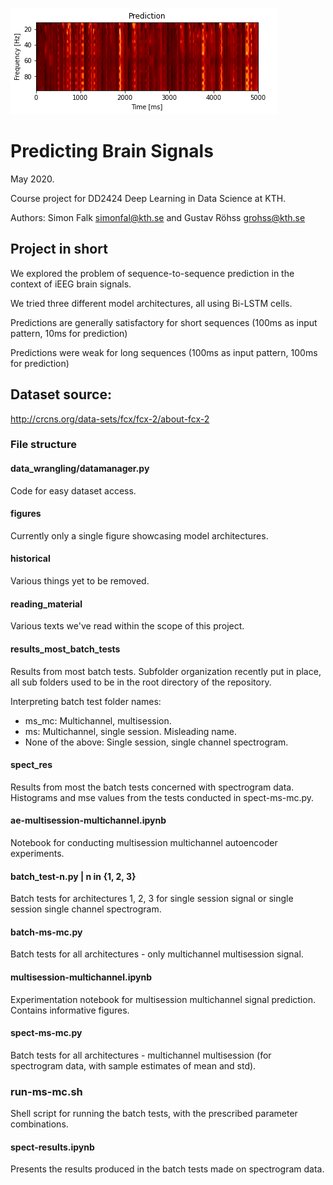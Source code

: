 ![Predicted iEEG spectrograms](/figures/sampleSpectrogram.png)

# Predicting Brain Signals
May 2020.

Course project for DD2424 Deep Learning in Data Science at KTH.

Authors: Simon Falk <simonfal@kth.se> and Gustav Röhss <grohss@kth.se>

## Project in short
We explored the problem of sequence-to-sequence prediction in the context of iEEG brain signals.

We tried three different model architectures, all using Bi-LSTM cells.

Predictions are generally satisfactory for short sequences (100ms as input pattern, 10ms for prediction)

Predictions were weak for long sequences (100ms as input pattern, 100ms for prediction)

## Dataset source:
http://crcns.org/data-sets/fcx/fcx-2/about-fcx-2

### File structure

#### data_wrangling/datamanager.py
Code for easy dataset access.

#### figures
Currently only a single figure showcasing model architectures.

#### historical
Various things yet to be removed.

#### reading_material
Various texts we've read within the scope of this project.

#### results_most_batch_tests
Results from most batch tests. Subfolder organization recently put in place, all sub folders used to be in the root directory of the repository.

Interpreting batch test folder names:
<ul>
    <li>ms_mc: Multichannel, multisession. </li>
    <li>ms: Multichannel, single session. Misleading name.</li>
    <li>None of the above: Single session, single channel spectrogram.</li>
</ul>

#### spect_res
Results from most the batch tests concerned with spectrogram data. Histograms and mse values from the tests conducted in spect-ms-mc.py.

#### ae-multisession-multichannel.ipynb
Notebook for conducting multisession multichannel autoencoder experiments.

#### batch_test-n.py | n in {1, 2, 3}
Batch tests for architectures 1, 2, 3 for single session signal or single session single channel spectrogram.

#### batch-ms-mc.py
Batch tests for all architectures - only multichannel multisession signal.

#### multisession-multichannel.ipynb
Experimentation notebook for multisession multichannel signal prediction. Contains informative figures.

#### spect-ms-mc.py
Batch tests for all architectures - multichannel multisession (for spectrogram data, with sample estimates of mean and std).

### run-ms-mc.sh
Shell script for running the batch tests, with the prescribed parameter combinations.

#### spect-results.ipynb
Presents the results produced in the batch tests made on spectrogram data.
